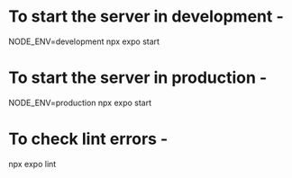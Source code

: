 # To start the server in development - 
NODE_ENV=development npx expo start
# To start the server in production - 
NODE_ENV=production npx expo start

# To check lint errors - 
npx expo lint